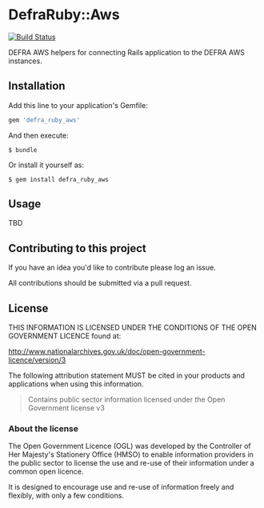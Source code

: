 # DefraRuby::Aws

[![Build Status](https://travis-ci.com/DEFRA/defra-ruby-aws.svg?branch=master)](https://travis-ci.com/DEFRA/defra-ruby-aws)

DEFRA AWS helpers for connecting Rails application to the DEFRA AWS instances.

## Installation

Add this line to your application's Gemfile:

```ruby
gem 'defra_ruby_aws'
```

And then execute:

    $ bundle

Or install it yourself as:

    $ gem install defra_ruby_aws

## Usage

TBD

## Contributing to this project

If you have an idea you'd like to contribute please log an issue.

All contributions should be submitted via a pull request.

## License

THIS INFORMATION IS LICENSED UNDER THE CONDITIONS OF THE OPEN GOVERNMENT LICENCE found at:

http://www.nationalarchives.gov.uk/doc/open-government-licence/version/3

The following attribution statement MUST be cited in your products and applications when using this information.

> Contains public sector information licensed under the Open Government license v3

### About the license

The Open Government Licence (OGL) was developed by the Controller of Her Majesty's Stationery Office (HMSO) to enable information providers in the public sector to license the use and re-use of their information under a common open licence.

It is designed to encourage use and re-use of information freely and flexibly, with only a few conditions.
